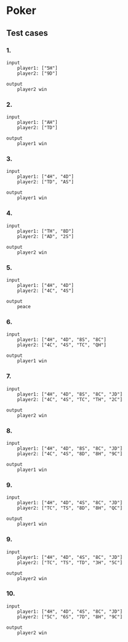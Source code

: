# Poker

## Test cases

### 1.
```
input
    player1: ["5H"]
    player2: ["9D"]

output
    player2 win

```

### 2.
```
input
    player1: ["AH"]
    player2: ["TD"]

output
    player1 win

```

### 3.
```
input
    player1: ["4H", "4D"]
    player2: ["TD", "AS"]

output
    player1 win

```

### 4.
```
input
    player1: ["TH", "8D"]
    player2: ["AD", "2S"]

output
    player2 win

```

### 5.
```
input
    player1: ["4H", "4D"]
    player2: ["4C", "4S"]

output
    peace

```

### 6.
```
input
    player1: ["4H", "4D", "8S", "8C"]
    player2: ["4C", "4S", "TC", "QH"]

output
    player1 win
```

### 7.
```
input
    player1: ["4H", "4D", "8S", "8C", "JD"]
    player2: ["4C", "4S", "TC", "TH", "2C"]

output
    player2 win
```

### 8.
```
input
    player1: ["4H", "4D", "8S", "8C", "JD"]
    player2: ["4C", "4S", "8D", "8H", "9C"]

output
    player1 win
```

### 9.
```
input
    player1: ["4H", "4D", "4S", "8C", "JD"]
    player2: ["TC", "TS", "8D", "8H", "QC"]

output
    player1 win
```

### 9.
```
input
    player1: ["4H", "4D", "4S", "8C", "JD"]
    player2: ["TC", "TS", "TD", "3H", "5C"]

output
    player2 win
```

### 10.
```
input
    player1: ["4H", "4D", "4S", "8C", "JD"]
    player2: ["5C", "6S", "7D", "8H", "9C"]

output
    player2 win
```